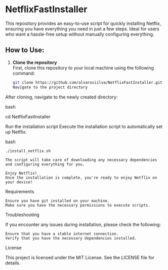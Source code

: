 # NetflixFastInstaller

This repository provides an easy-to-use script for quickly installing Netflix, ensuring you have everything you need in just a few steps. Ideal for users who want a hassle-free setup without manually configuring everything.

## How to Use:

1. **Clone the repository**  
   First, clone this repository to your local machine using the following command:

   ```bash
   git clone https://github.com/alvarosiilva/NetflixFastInstaller.git
   Navigate to the project directory
After cloning, navigate to the newly created directory:

bash

cd NetflixFastInstaller

Run the installation script
Execute the installation script to automatically set up Netflix:

bash

    ./install_netflix.sh

    The script will take care of downloading any necessary dependencies and configuring everything for you.

    Enjoy Netflix!
    Once the installation is complete, you're ready to enjoy Netflix on your device!

Requirements

    Ensure you have git installed on your machine.
    Make sure you have the necessary permissions to execute scripts.

Troubleshooting

If you encounter any issues during installation, please check the following:

    Ensure that you have a stable internet connection.
    Verify that you have the necessary dependencies installed.

License

This project is licensed under the MIT License. See the LICENSE file for details.
